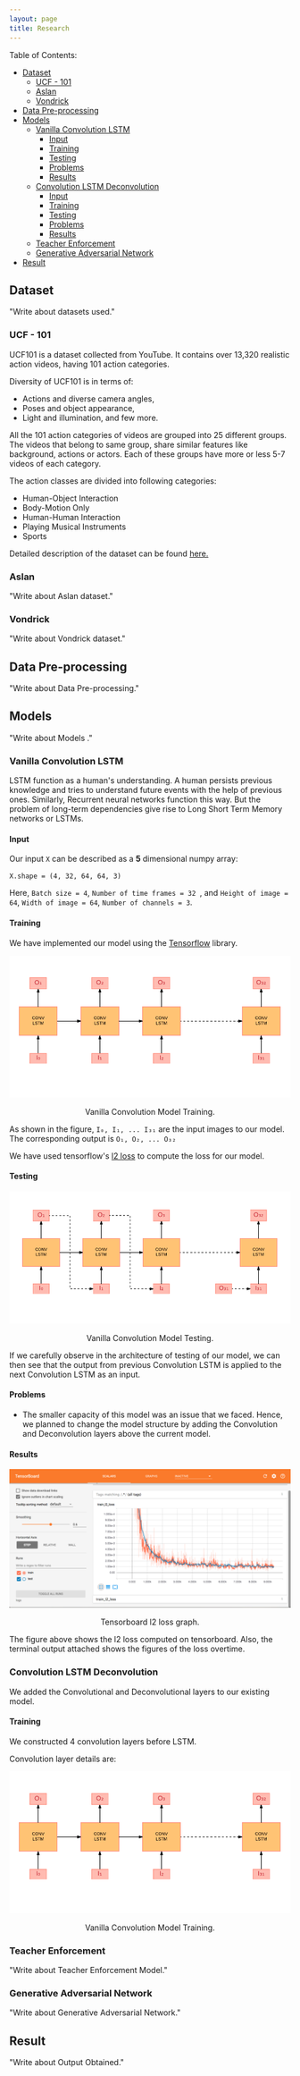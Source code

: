 ```yaml
---
layout: page
title: Research
---
```

<div class="post-content">
  <div class="post-content">
  <p>Table of Contents:</p>
  <ul>
    <li>
      <a href="#dataset">Dataset</a>
      <ul>
        <li>
          <a href="#ucf_101">UCF - 101</a>
        </li>
        <li>
          <a href="#aslam">Aslan</a>
        </li>
        <li>
          <a href="#vondrick">Vondrick</a>
        </li>
      </ul>
    </li>
    <li>
      <a href="#preprocess">Data Pre-processing</a>
    </li>
    <li>
      <a href="#models">Models</a>
      <ul>
        <li>
          <a href="#vanilla">Vanilla Convolution LSTM</a>
          <ul>
            <li>
              <a href="#input_vanilla">Input</a>
            </li>
            <li>
              <a href="#train_vanilla">Training</a>
            </li>
            <li>
              <a href="#test_vanilla">Testing</a>
            </li>
            <li>
              <a href="#problem_vanilla">Problems</a>
            </li>
            <li>
              <a href="#output_vanilla">Results</a>
            </li>
          </ul>
        </li>
        <li>
          <a href="#conv-lstm-deconv">Convolution LSTM Deconvolution</a>
          <ul>
            <li>
              <a href="#input_vanilla">Input</a>
            </li>
            <li>
              <a href="#train_lstm">Training</a>
            </li>
            <li>
              <a href="#test_lstm">Testing</a>
            </li>
            <li>
              <a href="#problem_lstm">Problems</a>
            </li>
            <li>
              <a href="#output_lstm">Results</a>
            </li>
          </ul>
        </li>
        <li>
          <a href="#teacher">Teacher Enforcement</a>
        </li>
        <li>
          <a href="#gan">Generative Adversarial Network</a>
        </li>
      </ul>
    </li>
    <li>
      <a href="#output">Result</a>
    </li>
  </ul>

  <p>
    <a name="dataset"></a>
  </p>
  <h2 id="dataset">Dataset</h2>
  <p>"Write about datasets used."</p>

  <p>
    <a name="ucf_101"></a>
  </p>
  <h3 id="ucf_101">UCF - 101</h3>
  <p>UCF101 is a dataset collected from YouTube. It contains over 13,320 realistic action videos, having 101 action categories.</p>
  <p>Diversity of UCF101 is in terms of: 
    <ul>
      <li>
        Actions and diverse camera angles,
      </li>
      <li>
        Poses and object appearance,
      </li>
      <li>
        Light and illumination, and few more.
      </li>
    </ul>
  </p>
  <p>All the 101 action categories of videos are grouped into 25 different groups. The videos that belong to same group, share similar features like background, actions or actors. Each of these groups have more or less 5-7 videos of each category.</p>
  <p>The action classes are divided into following categories:
    <ul>
      <li>
        Human-Object Interaction
      </li>
      <li>
        Body-Motion Only
      </li>
      <li>
        Human-Human Interaction
      </li>
      <li>
        Playing Musical Instruments
      </li>
      <li>
        Sports
      </li>
    </ul>
  </p>
  <p>Detailed description of the dataset can be found <a href="http://crcv.ucf.edu/papers/UCF101_CRCV-TR-12-01.pdf">here.</a></p>

  <p>
    <a name="aslam"></a>
  </p>
  <h3 id="aslam">Aslan</h3>
  <p>"Write about Aslan dataset."</p>

  <p>
    <a name="vondrick"></a>
  </p>
  <h3 id="vondrick">Vondrick</h3>
  <p>"Write about Vondrick dataset."</p>

  <p>
    <a name="preprocess"></a>
  </p>
  <h2 id="preprocess">Data Pre-processing</h2>
  <p>"Write about Data Pre-processing."</p>

  <p>
    <a name="models"></a>
  </p>
  <h2 id="models">Models</h2>
  <p>"Write about Models ."</p>

  <p>
    <a name="vanilla"></a>
  </p>
  <h3 id="vanilla">Vanilla Convolution LSTM</h3>
  <p>LSTM function as a human's understanding. A human persists previous knowledge and tries to understand future events with the help of previous ones. Similarly, Recurrent neural networks function this way. But the problem of long-term dependencies give rise to Long Short Term Memory networks or LSTMs.</p>

  <p>
    <a name="input_vanilla"></a>
  </p>
  <h4 id="input_vanilla">Input</h4>
  <p>Our input <code><span class="n">X</span></code> can be described as a <strong>5</strong> dimensional numpy array:
    <div class="language-python highlighter-rouge"><pre class="highlight"><code><span class="n">X.shape = (4, 32, 64, 64, 3)</span></code></pre>
    Here,
    <code><span class="n">Batch size = 4</span></code>,
    <code><span class="n">Number of time frames = 32 </span></code>, and
    <code><span class="n">Height of image = 64</span></code>,
    <code><span class="n">Width of image = 64</span></code>,
    <code><span class="n">Number of channels = 3</span></code>.
    </div>
  </p>

  <p>
    <a name="train_vanilla"></a>
  </p>
  <h4 id="train_vanilla">Training</h4>
  <p>
    We have implemented our model using the <a href="https://www.tensorflow.org/">Tensorflow</a> library.
  </p>
  <div class="figure">
    <img src="/img/Conv_Lstm_Training.png">
    <p align="center">
      Vanilla Convolution Model Training.
    </p>
  </div>
  <p>
    As shown in the figure, <code><span class="n">I₀, I₁, ... I₃₁</span></code> are the input images to our model. The corresponding output is <code><span class="n">O₁, O₂, ... O₃₂</span></code>
  </p>
  <p>
    We have used tensorflow's <a href="https://www.tensorflow.org/api_docs/python/tf/nn/l2_loss">l2 loss</a> to compute the loss for our model.
  </p>

  <p>
    <a name="test_vanilla"></a>
  </p>
  <h4 id="test_vanilla">Testing</h4>
  <div class="figure">
    <img src="/img/Conv_LSTM_Testing.png">
    <p align="center">
      Vanilla Convolution Model Testing.
    </p>
  </div>
  <p>
    If we carefully observe in the architecture of testing of our model, we can then see that the output from previous Convolution LSTM is applied to the next Convolution LSTM as an input.
  </p>

  <p>
    <a name="problem_vanilla"></a>
  </p>
  <h4 id="problem_vanilla">Problems</h4>
  <p>
    <ul>
      <li>
        The smaller capacity of this model was an issue that we faced. Hence, we planned to change the model structure by adding the Convolution and Deconvolution layers above the current model.
      </li>
    </ul>
  </p>

  <p>
    <a name="output_vanilla"></a>
  </p>
  <h4 id="output_vanilla">Results</h4>
  <div class="figure">
    <img src="/img/0_LSTM_CONV_MODEL.png">
    <p align="center">
      Tensorboard l2 loss graph.
    </p>
  </div>
  <p>
    The figure above shows the l2 loss computed on tensorboard. Also, the terminal output attached shows the figures of the loss overtime.
  </p>


  <p>
    <a name="conv-lstm-deconv"></a>
  </p>
  <h3 id="conv-lstm-deconv">Convolution LSTM Deconvolution</h3>
  <p>We added the Convolutional and Deconvolutional layers to our existing model.</p>

 
  <p>
    <a name="train_lstm"></a>
  </p>
  <h4 id="train_lstm">Training</h4>
  <p>We constructed 4 convolution layers before LSTM.</p>
  <p>Convolution layer details are:</p>

  <div class="figure">
    <img src="/img/Conv_Lstm_Training.png">
    <p align="center">
      Vanilla Convolution Model Training.
    </p>
  </div>
  <p>








  <p>
    <a name="teacher"></a>
  </p>
  <h3 id="teacher">Teacher Enforcement</h3>
  <p>"Write about Teacher Enforcement Model."</p>

  <p>
    <a name="gan"></a>
  </p>
  <h3 id="gan">Generative Adversarial Network</h3>
  <p>"Write about Generative Adversarial Network."</p>

  <p>
    <a name="output"></a>
  </p>
  <h2 id="output">Result</h2>
  <p>"Write about Output Obtained."</p>

</div>

</div>
